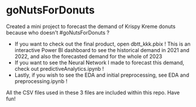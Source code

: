 # goNutsForDonuts
 
Created a mini project to forecast the demand of Krispy Kreme donuts because who doesn't #goNutsForDonuts ?

* If you want to check out the final product, open dbtt_kkk.pbix ! This is an interactive Power BI dashboard to see the historical demand in 2021 and 2022, and also the forecasted demand for the whole of 2023
* If you want to see the Neural Network I made to forecast this demand, check out predictiveAnalytics.ipynb !
* Lastly, if you wish to see the EDA and initial preprocessing, see EDA and preprocessing.ipynb !

All the CSV files used in these 3 files are included within this repo. Have fun!
